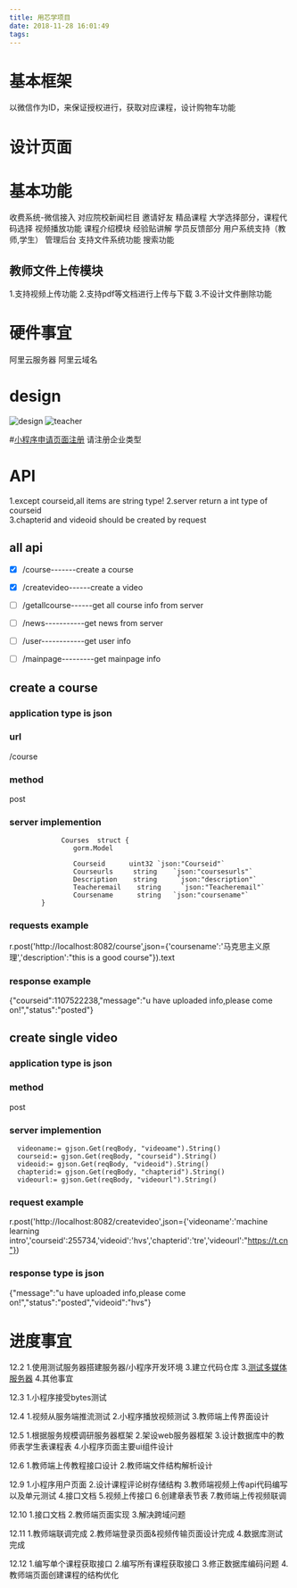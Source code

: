 ```yaml
---
title: 用芯学项目
date: 2018-11-28 16:01:49
tags:
---
```



# 基本框架
以微信作为ID，来保证授权进行，获取对应课程，设计购物车功能


# 设计页面


# 基本功能
  收费系统-微信接入
  对应院校新闻栏目
  邀请好友
  精品课程
  大学选择部分，课程代码选择
  视频播放功能
  课程介绍模块
  经验贴讲解
  学员反馈部分
  用户系统支持（教师,学生）
  管理后台
  支持文件系统功能
  搜索功能

  
## 教师文件上传模块
1.支持视频上传功能
2.支持pdf等文档进行上传与下载
3.不设计文件删除功能



# 硬件事宜
阿里云服务器
阿里云域名


# design
![design](/images/design.jpg)
![teacher](/images/teacher.jpg)

#[小程序申请页面注册](https://mp.weixin.qq.com/wxopen/waregister?action=step1)
请注册企业类型





# API
1.except courseid,all items are string type!
2.server return a int type of  courseid  
3.chapterid and videoid should be created by request

## all api 

- [x] /course-------create  a course
- [x] /createvideo------create a video
- [ ] /getallcourse------get all course info from server
- [ ] /news-----------get news from server
- [ ] /user------------get user info
- [ ] /mainpage---------get mainpage info


## create a course

### application type is json
### url
/course
### method
post
### server implemention 
```golang
             Courses  struct {
                gorm.Model

                Courseid      uint32 `json:"Courseid"`
                Courseurls     string    `json:"coursesurls"`
                Description    string     `json:"description"`
                Teacheremail    string     `json:"Teacheremail"`
                Coursename      string   `json:"coursename"`
        }
```
### requests example
r.post('http://localhost:8082/course',json={'coursename':'马克思主义原理','description':"this is a good course"}).text


### response example
{"courseid":1107522238,"message":"u have uploaded info,please come on!","status":"posted"}



## create single video
### application type is json
### method
post
### server implemention
```golang
  videoname:= gjson.Get(reqBody, "videoame").String()
  courseid:= gjson.Get(reqBody, "courseid").String()
  videoid:= gjson.Get(reqBody, "videoid").String()
  chapterid:= gjson.Get(reqBody, "chapterid").String()
  videourl:= gjson.Get(reqBody, "videourl").String()
```

### request example
r.post('http://localhost:8082/createvideo',json={'videoname':'machine learning intro','courseid':255734,'videoid':'hvs','chapterid':'tre','videourl':"https://t.cn"})


### response type is json

{"message":"u have uploaded info,please come on!","status":"posted","videoid":"hvs"}

























# 进度事宜
12.2
1.使用测试服务器搭建服务器/小程序开发环境
3.建立代码仓库
3.[测试多媒体服务器](http://47.100.100.141:8081/)
4.其他事宜


12.3 
1.小程序接受bytes测试



12.4
1.视频从服务端推流测试
2.小程序播放视频测试
3.教师端上传界面设计



12.5
1.根据服务规模调研服务器框架
2.架设web服务器框架
3.设计数据库中的教师表学生表课程表
4.小程序页面主要ui组件设计



12.6
1.教师端上传教程接口设计
2.教师端文件结构解析设计




12.9
1.小程序用户页面
2.设计课程评论树存储结构
3.教师端视频上传api代码编写以及单元测试
4.接口文档
5.视频上传接口
6.创建章表节表
7.教师端上传视频联调





12.10
1.接口文档
2.教师端页面实现
3.解决跨域问题


12.11
1.教师端联调完成
2.教师端登录页面&视频传输页面设计完成
4.数据库测试完成

12.12
1.编写单个课程获取接口
2.编写所有课程获取接口
3.修正数据库编码问题
4.教师端页面创建课程的结构优化





